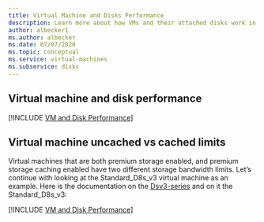 ```yaml
---
title: Virtual Machine and Disks Performance
description: Learn more about how VMs and their attached disks work in combination for performance 
author: albecker1
ms.author: albecker
ms.date: 07/07/2020
ms.topic: conceptual
ms.service: virtual-machines
ms.subservice: disks
---
```

## Virtual machine and disk performance
[!INCLUDE [VM and Disk Performance](../../../includes/virtual-machine-disk-performance.md)]

## Virtual machine uncached vs cached limits
 Virtual machines that are both premium storage enabled, and premium storage caching enabled have two different storage bandwidth limits. Let’s continue with looking at the Standard_D8s_v3 virtual machine as an example. Here is the documentation on the [Dsv3-series](../dv3-dsv3-series.md) and on it the Standard_D8s_v3:

[!INCLUDE [VM and Disk Performance](../../../includes/virtual-machine-disk-performance-2.md)]
